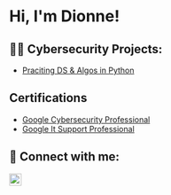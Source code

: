 <h1>Hi, I'm Dionne! </h1> 

<h2>👨‍💻 Cybersecurity Projects:</h2>

  - [Praciting DS & Algos in Python](https://github.com/joshmadakor1/Algorithms-Practice)


<h2> Certifications</h2>

- [Google Cybersecurity Professional](https://coursera.org/share/d62d3386bf035cb770ad03f24194c4a0)
- [Google It Support Professional](https://coursera.org/share/ce8cc71f584cd8412a53491c825315fc)


<h2> 🤳 Connect with me:</h2>

[<img align="left" alt="dionne-brownlee | LinkedIn" width="22px" src="https://cdn.jsdelivr.net/npm/simple-icons@v3/icons/linkedin.svg" />][linkedin]


[linkedin]: https://linkedin.com/in/dionne-brownlee

<!--
**joshmadakor1/joshmadakor1** is a ✨ _special_ ✨ repository because its `README.md` (this file) appears on your GitHub profile.

Here are some ideas to get you started:

- 🔭 I’m currently working on ...
- 🌱 I’m currently learning ...
- 👯 I’m looking to collaborate on ...
- 🤔 I’m looking for help with ...
- 💬 Ask me about ...
- 📫 How to reach me: ...
- 😄 Pronouns: ...
- ⚡ Fun fact: ...
-->
